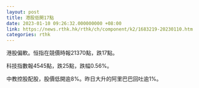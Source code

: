 ```yaml
---
layout: post
title: 港股低開17點
date: 2023-01-10 09:26:32.000000000 +08:00
link: https://news.rthk.hk/rthk/ch/component/k2/1683219-20230110.htm
categories: rthk
---
```


港股偏軟。恒指在競價時報21370點，跌17點。

科技指數報4545點，跌25點，跌幅0.56%。

中教控股配股，股價低開逾8%。昨日大升的阿里巴巴回吐逾1%。
